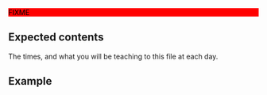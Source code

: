 <div style="background: red; color: black;">FIXME</div>

## Expected contents

The times, and what you will be teaching to this file at each day.

## Example

